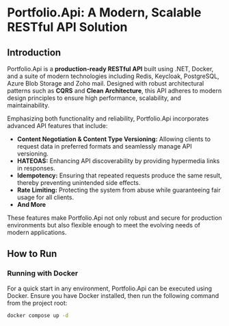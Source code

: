 # Portfolio.Api: A Modern, Scalable RESTful API Solution

## Introduction

Portfolio.Api is a **production-ready RESTful API** built using .NET, Docker, and a suite of modern technologies including Redis, Keycloak, PostgreSQL, Azure Blob Storage and Zoho mail. Designed with robust architectural patterns such as **CQRS** and **Clean Architecture**, this API adheres to modern design principles to ensure high performance, scalability, and maintainability.

Emphasizing both functionality and reliability, Portfolio.Api incorporates advanced API features that include:

- **Content Negotiation & Content Type Versioning:** Allowing clients to request data in preferred formats and seamlessly manage API versioning.
- **HATEOAS:** Enhancing API discoverability by providing hypermedia links in responses.
- **Idempotency:** Ensuring that repeated requests produce the same result, thereby preventing unintended side effects.
- **Rate Limiting:** Protecting the system from abuse while guaranteeing fair usage for all clients.
- **And More**

These features make Portfolio.Api not only robust and secure for production environments but also flexible enough to meet the evolving needs of modern applications.

## How to Run

### Running with Docker

For a quick start in any environment, Portfolio.Api can be executed using Docker. Ensure you have Docker installed, then run the following command from the project root:

```bash
docker compose up -d
```